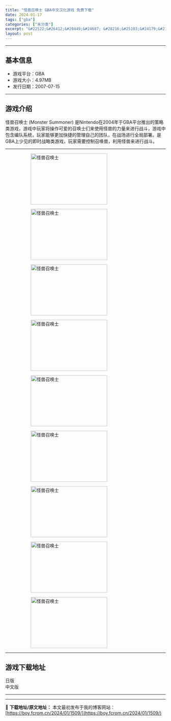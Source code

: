 ```yaml
---
title: "怪兽召唤士 GBA中文汉化游戏 免费下载"
date: 2024-01-17
tags: ["gba"]
categories: ["未分类"]
excerpt: "&#22522;&#26412;&#20449;&#24687; &#28216;&#25103;&#24179;&#21488;&#65306;GBA &#28216;&#25103;&#22823;&#23567;&#65306;4.97MB &#21457;&#34892;&#26085;&amp;#&hellip;"
layout: post
---
```


 <hr><h2>&#22522;&#26412;&#20449;&#24687;</h2> <ul><li>&#28216;&#25103;&#24179;&#21488;&#65306;GBA</li> <li>&#28216;&#25103;&#22823;&#23567;&#65306;4.97MB</li> <li>&#21457;&#34892;&#26085;&#26399;&#65306;2007-07-15</li> </ul><hr><h2>&#28216;&#25103;&#20171;&#32461;</h2> <p>&#24618;&#20861;&#21484;&#21796;&#22763; (Monster Summoner) &#26159;Nintendo&#22312;2004&#24180;&#20110;GBA&#24179;&#21488;&#25512;&#20986;&#30340;&#31574;&#30053;&#31867;&#28216;&#25103;&#65292;&#28216;&#25103;&#20013;&#29609;&#23478;&#23558;&#25805;&#20316;&#21487;&#29233;&#30340;&#21484;&#21796;&#22763;&#20204;&#26469;&#20351;&#29992;&#24618;&#20861;&#30340;&#21147;&#37327;&#26469;&#36827;&#34892;&#25112;&#26007;&#65292;&#28216;&#25103;&#20013;&#21253;&#21547;&#32534;&#38431;&#31995;&#32479;&#65292;&#29609;&#23478;&#33021;&#22815;&#26356;&#21152;&#24555;&#25463;&#30340;&#31649;&#29702;&#33258;&#24049;&#30340;&#22242;&#38431;&#65292;&#22312;&#25112;&#22330;&#36827;&#34892;&#20840;&#23616;&#37096;&#32626;&#12290;&#26159;GBA&#19978;&#23569;&#35265;&#30340;&#21363;&#26102;&#25112;&#30053;&#31867;&#28216;&#25103;&#65292;&#29609;&#23478;&#38656;&#35201;&#25511;&#21046;&#21484;&#21796;&#20861;&#65292;&#21033;&#29992;&#24618;&#20861;&#26469;&#36827;&#34892;&#25112;&#26007;&#12290;</p> <hr><figure><figure><img loading="lazy" decoding="async" width="240" height="160" data-id="5269" src="https://boy.fcrom.cn/wp-content/uploads/2024/01/20240116_65a6377415a1c.png" title="&#24618;&#20861;&#21484;&#21796;&#22763;-1" alt="怪兽召唤士"></figure><figure><img loading="lazy" decoding="async" width="240" height="160" data-id="5275" src="https://boy.fcrom.cn/wp-content/uploads/2024/01/20240116_65a6377438b03.png" title="&#24618;&#20861;&#21484;&#21796;&#22763;-2" alt="怪兽召唤士"></figure><figure><img loading="lazy" decoding="async" width="240" height="160" data-id="5266" src="https://boy.fcrom.cn/wp-content/uploads/2024/01/20240116_65a637745bd18.png" title="&#24618;&#20861;&#21484;&#21796;&#22763;-3" alt="怪兽召唤士"></figure><figure><img loading="lazy" decoding="async" width="240" height="160" data-id="5267" src="https://boy.fcrom.cn/wp-content/uploads/2024/01/20240116_65a63774930d2.png" title="&#24618;&#20861;&#21484;&#21796;&#22763;-4" alt="怪兽召唤士"></figure><figure><img loading="lazy" decoding="async" width="240" height="160" data-id="5272" src="https://boy.fcrom.cn/wp-content/uploads/2024/01/20240116_65a63774b921f.png" title="&#24618;&#20861;&#21484;&#21796;&#22763;-5" alt="怪兽召唤士"></figure><figure><img loading="lazy" decoding="async" width="240" height="160" data-id="5273" src="https://boy.fcrom.cn/wp-content/uploads/2024/01/20240116_65a63774dbdb2.png" title="&#24618;&#20861;&#21484;&#21796;&#22763;" alt="怪兽召唤士"></figure><figure><img loading="lazy" decoding="async" width="240" height="160" data-id="5268" src="https://boy.fcrom.cn/wp-content/uploads/2024/01/20240116_65a63775149be.png" title="&#24618;&#20861;&#21484;&#21796;&#22763;" alt="怪兽召唤士"></figure><figure><img loading="lazy" decoding="async" width="240" height="160" data-id="5274" src="https://boy.fcrom.cn/wp-content/uploads/2024/01/20240116_65a6377538d86.png" title="&#24618;&#20861;&#21484;&#21796;&#22763;" alt="怪兽召唤士"></figure><figure><img loading="lazy" decoding="async" width="240" height="160" data-id="5270" src="https://boy.fcrom.cn/wp-content/uploads/2024/01/20240116_65a6377560aa4.png" title="&#24618;&#20861;&#21484;&#21796;&#22763;" alt="怪兽召唤士"></figure></figure><hr><h2>&#28216;&#25103;&#19979;&#36733;&#22320;&#22336;</h2> <div><div> <div> <span></span><span>&#26085;&#29256;</span></div> <div> <span></span><span>&#20013;&#25991;&#29256;</span></div> </div></div> <hr>

---
📖 **下载地址/原文地址：** 本文最初发布于我的博客网站：[https://boy.fcrom.cn/2024/01/1509/](https://boy.fcrom.cn/2024/01/1509/)
